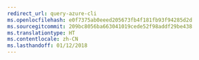```yaml
---
redirect_url: query-azure-cli
ms.openlocfilehash: e0f7375ab0eeed205673fb4f181fb93f94285d2d
ms.sourcegitcommit: 209bc8056ba663041019cede52f98addf29be438
ms.translationtype: HT
ms.contentlocale: zh-CN
ms.lasthandoff: 01/12/2018
---
```

